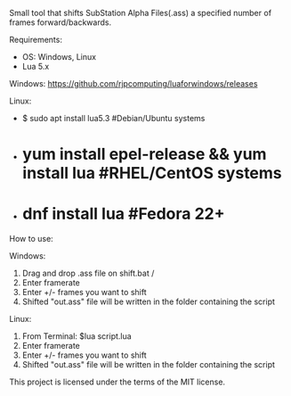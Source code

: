 Small tool that shifts SubStation Alpha Files(.ass) a specified number of frames forward/backwards.

Requirements: 
- OS: Windows, Linux
- Lua 5.x 

Windows: 
https://github.com/rjpcomputing/luaforwindows/releases

Linux:
- $ sudo apt install lua5.3	                		#Debian/Ubuntu systems 
- # yum install epel-release && yum install lua		#RHEL/CentOS systems 
- # dnf install lua		                			#Fedora 22+

How to use:

Windows:
1. Drag and drop .ass file on shift.bat / 
2. Enter framerate
3. Enter +/- frames you want to shift
4. Shifted "out.ass" file will be written in the folder containing the script

Linux:
1. From Terminal: $lua script.lua <subtitle file>
2. Enter framerate
3. Enter +/- frames you want to shift
4. Shifted "out.ass" file will be written in the folder containing the script

This project is licensed under the terms of the MIT license.
